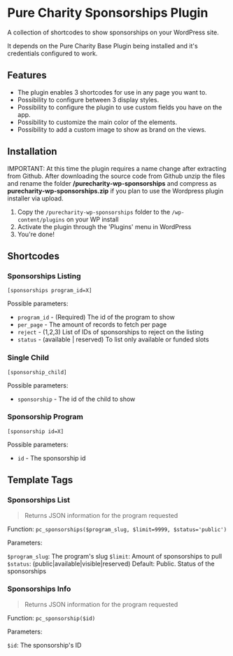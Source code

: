 # Pure Charity Sponsorships Plugin

A collection of shortcodes to show sponsorships on your WordPress site.

It depends on the Pure Charity Base Plugin being installed and it's credentials configured to work.

## Features

* The plugin enables 3 shortcodes for use in any page you want to.
* Possibility to configure between 3 display styles.
* Possibility to configure the plugin to use custom fields you have on the app.
* Possibility to customize the main color of the elements.
* Possibility to add a custom image to show as brand on the views.

## Installation

IMPORTANT:  At this time the plugin requires a name change after extracting from Github.  After downloading the source code from Github unzip the files and rename the folder **/purecharity-wp-sponsorships** and compress as **purecharity-wp-sponsorships.zip** if you plan to use the Wordpress plugin installer via upload.   

1. Copy the `/purecharity-wp-sponsorships` folder to the `/wp-content/plugins` on your WP install
2. Activate the plugin through the 'Plugins' menu in WordPress
3. You're done!

## Shortcodes

### Sponsorships Listing
`[sponsorships program_id=X]`

Possible parameters:
* `program_id` - (Required) The id of the program to show
* `per_page` - The amount of records to fetch per page
* `reject` - (1,2,3) List of IDs of sponsorships to reject on the listing
* `status` - (available | reserved) To list only available or funded slots

### Single Child
`[sponsorship_child]`

Possible parameters:
* `sponsorship` - The id of the child to show

### Sponsorship Program
`[sponsorship id=X]`

Possible parameters:
* `id` - The sponsorship id

## Template Tags

### Sponsorships List

> Returns JSON information for the program requested

Function:
`pc_sponsorships($program_slug, $limit=9999, $status='public')`

Parameters:

`$program_slug`: The program's slug
`$limit`: Amount of sponsorships to pull
`$status`: (public|available|visible|reserved) Default: Public. Status of the sponsorships

### Sponsorships Info

> Returns JSON information for the program requested

Function:
`pc_sponsorship($id)`

Parameters:

`$id`: The sponsorship's ID
